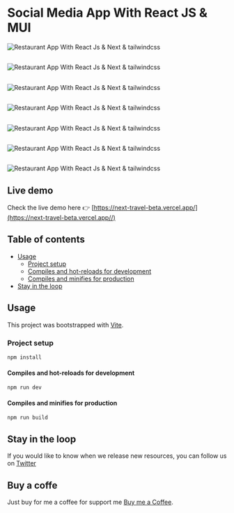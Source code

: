 # Social Media App With React JS & MUI

![Restaurant App With React Js & Next & tailwindcss](https://raw.githubusercontent.com/Dev-Maradona/next-travel/main/preview/1.png?token=GHSAT0AAAAAABVY2QMUYQMN4SBDNXJKHMXMYVT66ZQ)

##

![Restaurant App With React Js & Next & tailwindcss](https://raw.githubusercontent.com/Dev-Maradona/next-travel/main/preview/2.png?token=GHSAT0AAAAAABVY2QMVMGMSOCEM3VADWLDKYVT7BFA)

##

![Restaurant App With React Js & Next & tailwindcss](https://raw.githubusercontent.com/Dev-Maradona/next-travel/main/preview/3.png?token=GHSAT0AAAAAABVY2QMVRPDEL6EGXEEEJTUQYVT7BQQ)


##

![Restaurant App With React Js & Next & tailwindcss](https://raw.githubusercontent.com/Dev-Maradona/next-travel/main/preview/4.png?token=GHSAT0AAAAAABVY2QMVYL23H22JMOQUPUB4YVT7BZQ)

##

![Restaurant App With React Js & Next & tailwindcss](https://raw.githubusercontent.com/Dev-Maradona/next-travel/main/preview/5.png?token=GHSAT0AAAAAABVY2QMVILBDKIBUWDKYCKHYYVT7CHA)

##

![Restaurant App With React Js & Next & tailwindcss](https://raw.githubusercontent.com/Dev-Maradona/next-travel/main/preview/6.png?token=GHSAT0AAAAAABVY2QMVCODIUNQMTMW3K5I6YVT7CRA)

##

![Restaurant App With React Js & Next & tailwindcss](https://raw.githubusercontent.com/Dev-Maradona/next-travel/main/preview/7.png?token=GHSAT0AAAAAABVY2QMVSW7UN7IAD35X6EZEYVT7DCA)

## Live demo

Check the live demo here 👉️ [https://next-travel-beta.vercel.app/](https://next-travel-beta.vercel.app//)

## Table of contents

* [Usage](#usage)
  * [Project setup](#project-setup)
  * [Compiles and hot-reloads for development](#compiles-and-hot-reloads-for-development)
  * [Compiles and minifies for production](#compiles-and-minifies-for-production)
* [Stay in the loop](#stay-in-the-loop)

## Usage

This project was bootstrapped with [Vite](https://vitejs.dev/).

### Project setup
```
npm install
```

#### Compiles and hot-reloads for development
```
npm run dev
```

#### Compiles and minifies for production
```
npm run build
```

## Stay in the loop

If you would like to know when we release new resources, you can follow us on [Twitter](https://twitter.com/Maradon16007828)

## Buy a coffe
Just buy for me a coffee for support me [Buy me a Coffee](https://www.buymeacoffee.com/DevMaradona).
